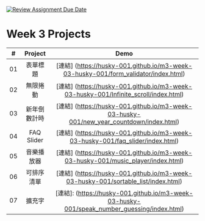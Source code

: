 [![Review Assignment Due Date](https://classroom.github.com/assets/deadline-readme-button-24ddc0f5d75046c5622901739e7c5dd533143b0c8e959d652212380cedb1ea36.svg)](https://classroom.github.com/a/k2L2x6nl)
# Week 3 Projects

|  #  |    Project     | Demo |
| :-: | :------------: | :---: |
| 01  | 表單標題 | [連結] (https://husky-001.github.io/m3-week-03-husky-001/form_validator/index.html) |
| 02  | 無限捲動 | [連結] (https://husky-001.github.io/m3-week-03-husky-001/Infinite_scroll/index.html) |
| 03  | 新年倒數計時 | [連結] (https://husky-001.github.io/m3-week-03-husky-001/new_year_countdown/index.html) |
| 04  | FAQ Slider | [連結] (https://husky-001.github.io/m3-week-03-husky-001/faq_slider/index.html) |
| 05  | 音樂播放器 | [連結] (https://husky-001.github.io/m3-week-03-husky-001/music_player/index.html) |
| 06  | 可排序清單 | [連結] (https://husky-001.github.io/m3-week-03-husky-001/sortable_list/index.html) |
| 07  | 擴充字 | [連結]: (https://husky-001.github.io/m3-week-03-husky-001/speak_number_guessing/index.html) |